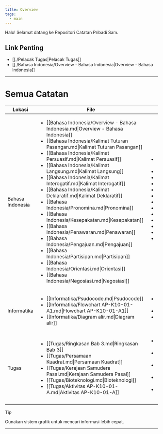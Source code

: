 ```yaml
---
title: Overview
tags:
  - main
---
```

Halo! Selamat datang ke Repositori Catatan Pribadi Sam.
## Link Penting
- [[./Pelacak Tugas|Pelacak Tugas]]
- [[./Bahasa Indonesia/Overview - Bahasa Indonesia|Overview - Bahasa Indonesia]]
---
# Semua Catatan
| Lokasi           | File                                                                                                                                                                                                                                                                                                                                                                                                                                                                                                                                                                                                                                                                                                                                                                                                                                                                                | Tags                                                                                                                                                                                                                                                                                   |
| ---------------- | ----------------------------------------------------------------------------------------------------------------------------------------------------------------------------------------------------------------------------------------------------------------------------------------------------------------------------------------------------------------------------------------------------------------------------------------------------------------------------------------------------------------------------------------------------------------------------------------------------------------------------------------------------------------------------------------------------------------------------------------------------------------------------------------------------------------------------------------------------------------------------------- | -------------------------------------------------------------------------------------------------------------------------------------------------------------------------------------------------------------------------------------------------------------------------------------- |
| Bahasa Indonesia | <ul><li>[[Bahasa Indonesia/Overview - Bahasa Indonesia.md\|Overview - Bahasa Indonesia]]</li><li>[[Bahasa Indonesia/Kalimat Tuturan Pasangan.md\|Kalimat Tuturan Pasangan]]</li><li>[[Bahasa Indonesia/Kalimat Persuasif.md\|Kalimat Persuasif]]</li><li>[[Bahasa Indonesia/Kalimat Langsung.md\|Kalimat Langsung]]</li><li>[[Bahasa Indonesia/Kalimat Interogatif.md\|Kalimat Interogatif]]</li><li>[[Bahasa Indonesia/Kalimat Deklaratif.md\|Kalimat Deklaratif]]</li><li>[[Bahasa Indonesia/Pronomina.md\|Pronomina]]</li><li>[[Bahasa Indonesia/Kesepakatan.md\|Kesepakatan]]</li><li>[[Bahasa Indonesia/Penawaran.md\|Penawaran]]</li><li>[[Bahasa Indonesia/Pengajuan.md\|Pengajuan]]</li><li>[[Bahasa Indonesia/Partisipan.md\|Partisipan]]</li><li>[[Bahasa Indonesia/Orientasi.md\|Orientasi]]</li><li>[[Bahasa Indonesia/Negosiasi.md\|Negosiasi]]</li></ul> | <ul><li><ul><li>#Overview</li></ul></li><li><ul></ul></li><li><ul></ul></li><li><ul></ul></li><li><ul></ul></li><li><ul></ul></li><li><ul></ul></li><li><ul></ul></li><li><ul></ul></li><li><ul></ul></li><li><ul></ul></li><li><ul></ul></li><li><ul><li>#Catatan</li></ul></li></ul> |
| Informatika      | <ul><li>[[Informatika/Psudocode.md\|Psudocode]]</li><li>[[Informatika/Flowchart AP-K10-01-A1.md\|Flowchart AP-K10-01-A1]]</li><li>[[Informatika/Diagram alir.md\|Diagram alir]]</li></ul>                                                                                                                                                                                                                                                                                                                                                                                                                                                                                                                                                                                                                                                                                        | <ul><li><ul><li>#Catatan</li></ul></li><li><ul></ul></li><li><ul><li>#Catatan</li></ul></li></ul>                                                                                                                                                                                      |
| Tugas            | <ul><li>[[Tugas/Ringkasan Bab 3.md\|Ringkasan Bab 3]]</li><li>[[Tugas/Persamaan Kuadrat.md\|Persamaan Kuadrat]]</li><li>[[Tugas/Kerajaan Samudera Pasai.md\|Kerajaan Samudera Pasai]]</li><li>[[Tugas/Bioteknologi.md\|Bioteknologi]]</li><li>[[Tugas/Aktivitas AP-K10-01-A.md\|Aktivitas AP-K10-01-A]]</li></ul>                                                                                                                                                                                                                                                                                                                                                                                                                                                                                                                                                              | <ul><li><ul><li>#Tugas</li></ul></li><li><ul><li>#Tugas</li></ul></li><li><ul><li>#Tugas</li></ul></li><li><ul><li>#Tugas</li></ul></li><li><ul><li>#Tugas</li></ul></li></ul>                                                                                                         |


> [!tip]
> Gunakan sistem grafik untuk mencari informasi lebih cepat.

---